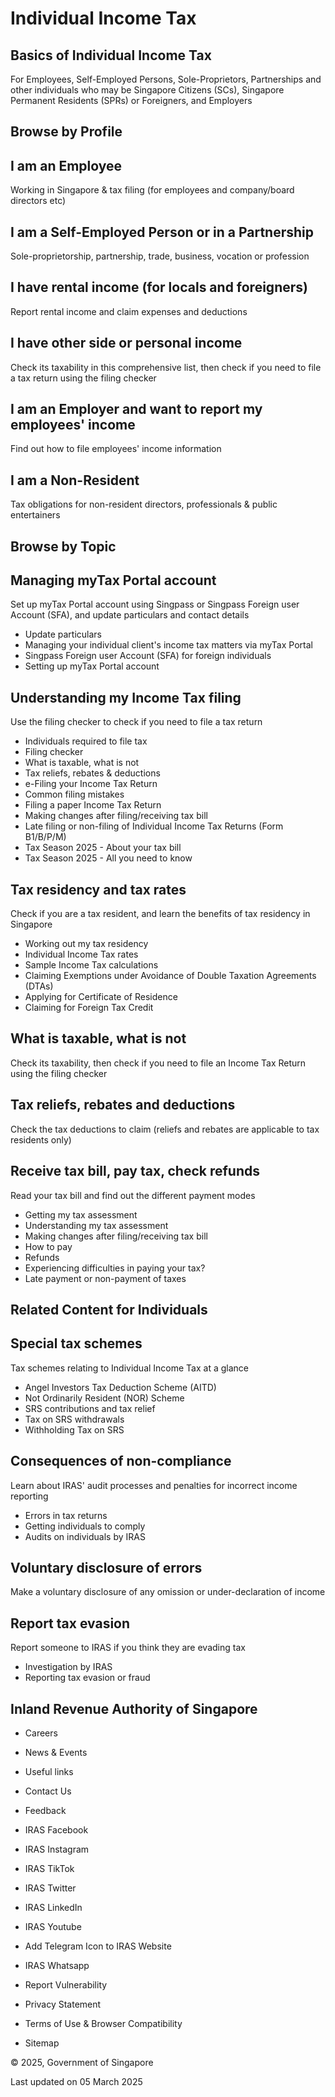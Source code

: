 # Individual Income Tax

## Basics of Individual Income Tax

For Employees, Self-Employed Persons, Sole-Proprietors, Partnerships and other individuals who may be Singapore Citizens (SCs), Singapore Permanent Residents (SPRs) or Foreigners, and Employers

## Browse by Profile

<!-- image -->

## I am an Employee

Working in Singapore &amp; tax filing (for employees and company/board directors etc)

<!-- image -->

## I am a Self-Employed Person or in a Partnership

Sole-proprietorship, partnership, trade, business, vocation or profession

<!-- image -->

## I have rental income (for locals and foreigners)

Report rental income and claim expenses and deductions

<!-- image -->

## I have other side or personal income

Check its taxability in this comprehensive list, then check if you need to file a tax return using the filing checker

<!-- image -->

## I am an Employer and want to report my employees' income

Find out how to file employees' income information

<!-- image -->

## I am a Non-Resident

Tax obligations for non-resident directors, professionals &amp; public entertainers

## Browse by Topic

<!-- image -->

## Managing myTax Portal account

Set up myTax Portal account using Singpass or Singpass Foreign user Account (SFA), and update particulars and contact details

- Update particulars
- Managing your individual client's income tax matters via myTax Portal
- Singpass Foreign user Account (SFA) for foreign individuals
- Setting up myTax Portal account

<!-- image -->

## Understanding my Income Tax filing

Use the filing checker to check if you need to file a tax return

- Individuals required to file tax
- Filing checker
- What is taxable, what is not
- Tax reliefs, rebates &amp; deductions
- e-Filing your Income Tax Return
- Common filing mistakes
- Filing a paper Income Tax Return
- Making changes after filing/receiving tax bill
- Late filing or non-filing of Individual Income Tax Returns (Form B1/B/P/M)
- Tax Season 2025 - About your tax bill
- Tax Season 2025 - All you need to know

<!-- image -->

## Tax residency and tax rates

Check if you are a tax resident, and learn the benefits of tax residency in Singapore

- Working out my tax residency
- Individual Income Tax rates
- Sample Income Tax calculations
- Claiming Exemptions under Avoidance of Double Taxation Agreements (DTAs)
- Applying for Certificate of Residence
- Claiming for Foreign Tax Credit

<!-- image -->

## What is taxable, what is not

Check its taxability, then check if you need to file an Income Tax Return using the filing checker

<!-- image -->

## Tax reliefs, rebates and deductions

Check the tax deductions to claim (reliefs and rebates are applicable to tax residents only)

<!-- image -->

## Receive tax bill, pay tax, check refunds

Read your tax bill and find out the different payment modes

- Getting my tax assessment
- Understanding my tax assessment
- Making changes after filing/receiving tax bill
- How to pay
- Refunds
- Experiencing difficulties in paying your tax?
- Late payment or non-payment of taxes

## Related Content for Individuals

<!-- image -->

## Special tax schemes

Tax schemes relating to Individual Income Tax at a glance

- Angel Investors Tax Deduction Scheme (AITD)
- Not Ordinarily Resident (NOR) Scheme
- SRS contributions and tax relief
- Tax on SRS withdrawals
- Withholding Tax on SRS

<!-- image -->

## Consequences of non-compliance

Learn about IRAS' audit processes and penalties for incorrect income reporting

- Errors in tax returns
- Getting individuals to comply
- Audits on individuals by IRAS

<!-- image -->

## Voluntary disclosure of errors

Make a voluntary disclosure of any omission or under-declaration of income

<!-- image -->

## Report tax evasion

Report someone to IRAS if you think they are evading tax

- Investigation by IRAS
- Reporting tax evasion or fraud

## Inland Revenue Authority of Singapore

- Careers
- News &amp; Events
- Useful links

- Contact Us
- Feedback

- IRAS Facebook
- IRAS Instagram
- IRAS TikTok
- IRAS Twitter
- IRAS LinkedIn
- IRAS Youtube
- Add Telegram Icon to IRAS Website
- IRAS Whatsapp

- Report Vulnerability
- Privacy Statement
- Terms of Use &amp; Browser Compatibility
- Sitemap

© 2025, Government of Singapore

Last updated on 05 March 2025